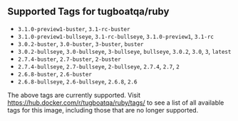 ## Supported Tags for tugboatqa/ruby

* `3.1.0-preview1-buster`, `3.1-rc-buster`
* `3.1.0-preview1-bullseye`, `3.1-rc-bullseye`, `3.1.0-preview1`, `3.1-rc`
* `3.0.2-buster`, `3.0-buster`, `3-buster`, `buster`
* `3.0.2-bullseye`, `3.0-bullseye`, `3-bullseye`, `bullseye`, `3.0.2`, `3.0`, `3`, `latest`
* `2.7.4-buster`, `2.7-buster`, `2-buster`
* `2.7.4-bullseye`, `2.7-bullseye`, `2-bullseye`, `2.7.4`, `2.7`, `2`
* `2.6.8-buster`, `2.6-buster`
* `2.6.8-bullseye`, `2.6-bullseye`, `2.6.8`, `2.6`

The above tags are currently supported. Visit https://hub.docker.com/r/tugboatqa/ruby/tags/ to see a list of all available tags for this image, including those that are no longer supported.
